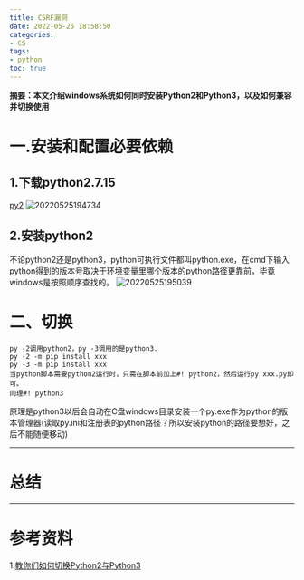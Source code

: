 ```yaml
---
title: CSRF漏洞
date: 2022-05-25 18:58:50
categories:
- CS
tags:
- python
toc: true
---
```

**摘要：本文介绍windows系统如何同时安装Python2和Python3，以及如何兼容并切换使用**
<!-- more -->
# 一.安装和配置必要依赖
## 1.下载python2.7.15
[py2](https://link.juejin.cn/?target=https%3A%2F%2Fwww.python.org%2Fdownloads%2Frelease%2Fpython-2715%2F)
![20220525194734](https://s2.loli.net/2022/05/25/7peS1mnxOqaQCZB.png)
## 2.安装python2
不论python2还是python3，python可执行文件都叫python.exe，在cmd下输入python得到的版本号取决于环境变量里哪个版本的python路径更靠前，毕竟windows是按照顺序查找的。
![20220525195039](https://s2.loli.net/2022/05/25/mUqxsR61bBW5u8l.png)

# 二、切换
```
py -2调用python2，py -3调用的是python3.
py -2 -m pip install xxx
py -3 -m pip install xxx
当python脚本需要python2运行时，只需在脚本前加上#! python2，然后运行py xxx.py即可。
同理#! python3
```
原理是python3以后会自动在C盘windows目录安装一个py.exe作为python的版本管理器(读取py.ini和注册表的python路径？所以安装python的路径要想好，之后不能随便移动)



---
# 总结

---
# 参考资料
1.[教你们如何切换Python2与Python3](https://juejin.cn/post/7045530893317832740)